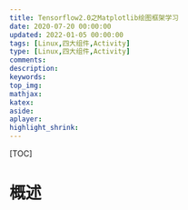 ```yaml
---
title: Tensorflow2.0之Matplotlib绘图框架学习
date: 2020-07-20 00:00:00
updated: 2022-01-05 00:00:00
tags: [Linux,四大组件,Activity]
type: [Linux,四大组件,Activity]
comments:  
description: 
keywords:  
top_img:
mathjax:
katex:
aside:
aplayer:
highlight_shrink:
---
```


[TOC]

# 概述

